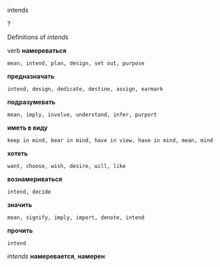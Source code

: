 intends

?


Definitions of _intends_

verb
**намереваться**

    mean, intend, plan, design, set out, purpose
**предназначать**

    intend, design, dedicate, destine, assign, earmark
**подразумевать**

    mean, imply, involve, understand, infer, purport
**иметь в виду**

    keep in mind, bear in mind, have in view, have in mind, mean, mind
**хотеть**

    want, choose, wish, desire, will, like
**вознамериваться**

    intend, decide
**значить**

    mean, signify, imply, import, denote, intend
**прочить**

    intend

_intends_
**намеревается**, **намерен**